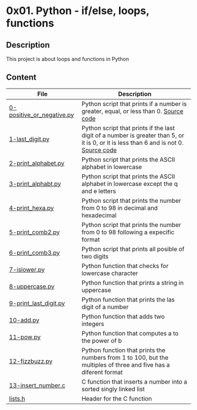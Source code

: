 # 0x01. Python - if/else, loops, functions

## Description

This project is about loops and functions in Python

## Content

|File|Description|
|---|---|
| [0-positive_or_negative.py](./0-positive_or_negative.py) | Python script that prints if a number is greater, equal, or less than 0. [Source code](https://github.com/holbertonschool/0x01.py/blob/master/0-positive_or_negative_py)|
|[1-last_digit.py](./1-last_digit.py)| Python script that prints if the last digit of a number is greater than 5, or it is 0, or it is less than 6 and is not 0. [Source code](https://github.com/holbertonschool/0x01.py/blob/master/1-last_digit_py)|
|[2-print_alphabet.py](./2-print_alphabet.py)| Python script that prints the ASCII alphabet in lowercase |
|[3-print_alphabt.py](./3-print_alphabt.py)| Python script that prints the ASCII alphabet in lowercase except the q and e letters |
|[4-print_hexa.py](./4-print_hexa.py)| Python script that prints the number from 0 to 98 in decimal and hexadecimal |
|[5-print_comb2.py](./5-print_comb2.py)| Python script that prints the number from 0 to 98 following a expecific format |
|[6-print_comb3.py](./6-print_comb3.py)| Python script that prints all posible of two digits |
|[7-islower.py](./7-islower.py)| Python function that checks for lowercase character |
|[8-uppercase.py](./8-uppercase.py)| Python function that prints a string in uppercase|
|[9-print_last_digit.py](./9-print_last_digit.py)| Python function that prints the las digit of a number |
|[10-add.py](./10-add.py)| Python function that adds two integers|
|[11-pow.py](./11-pow.py)| Python function that computes a to the power of b|
|[12-fizzbuzz.py](./12-fizzbuzz.py)| Python function that prints the numbers from 1 to 100, but the multiples of three and five has a diferent format|
|[13-insert_number.c](./13-insert_number.c)| C function that inserts a number into a sorted singly linked list |
|[lists.h](./lists.h)| Header for the C function |
